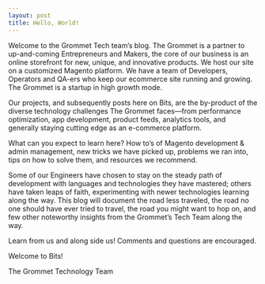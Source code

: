 ```yaml
---
layout: post
title: Hello, World!
---
```


Welcome to the Grommet Tech team’s blog. The Grommet is a partner to up-and-coming Entrepreneurs and Makers, the core of our business is an online storefront for new, unique, and innovative products. We host our site on a customized Magento platform. We have a team of Developers, Operators and QA-ers who keep our ecommerce site running and growing. The Grommet is a startup in high growth mode. 

Our projects, and subsequently posts here on Bits, are the by-product of the diverse technology challenges The Grommet faces—from performance optimization, app development, product feeds, analytics tools, and generally staying cutting edge as an e-commerce platform.

What can you expect to learn here? How to’s of Magento development & admin management, new tricks we have picked up, problems we ran into, tips on how to solve them, and resources we recommend.

Some of our Engineers have chosen to stay on the steady path of development with languages and technologies they have mastered;  others have taken leaps of faith, experimenting with newer technologies learning along the way. This blog will document the road less traveled, the road no one should have ever tried to travel, the road you might want to hop on, and few other noteworthy insights from the Grommet’s Tech Team along the way. 

Learn from us and along side us! Comments and questions are encouraged. 


Welcome to Bits! 

The Grommet Technology Team
